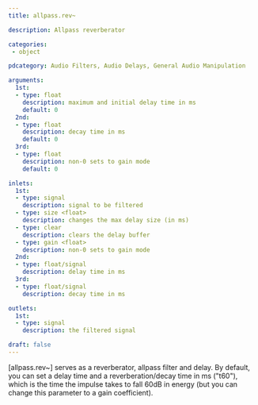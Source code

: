 ```yaml
---
title: allpass.rev~

description: Allpass reverberator

categories:
 - object

pdcategory: Audio Filters, Audio Delays, General Audio Manipulation

arguments:
  1st:
  - type: float
    description: maximum and initial delay time in ms
    default: 0
  2nd:
  - type: float
    description: decay time in ms
    default: 0
  3rd:
  - type: float
    description: non-0 sets to gain mode
    default: 0

inlets:
  1st:
  - type: signal
    description: signal to be filtered
  - type: size <float>
    description: changes the max delay size (in ms)
  - type: clear
    description: clears the delay buffer
  - type: gain <float>
    description: non-0 sets to gain mode
  2nd:
  - type: float/signal
    description: delay time in ms
  3rd:
  - type: float/signal
    description: decay time in ms

outlets:
  1st:
  - type: signal
    description: the filtered signal

draft: false
---
```


[allpass.rev~] serves as a reverberator, allpass filter and delay. By default, you can set a delay time and a reverberation/decay time in ms ("t60"), which is the time the impulse takes to fall 60dB in energy (but you can change this parameter to a gain coefficient).
